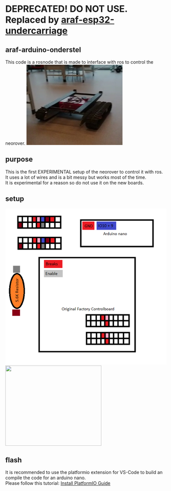 # DEPRECATED! DO NOT USE. Replaced by [araf-esp32-undercarriage](https://github.com/Autonomous-Argo-Systems/araf-esp32-undercarriage)
## araf-arduino-onderstel
This code is a rosnode that is made to interface with ros to control the neorover.
<img src="Neorover.jpg"  width="300" height="250">

## purpose
This is the first EXPERIMENTAL setup of the neorover to control it with ros. 
It uses a lot of wires and is a bit messy but works most of the time.\
It is experimental for a reason so do not use it on the new boards.

## setup
![Wire Diagram](Experimental-Wire-Diagram.png)
<img src="Experimental-Wire-Diagram.jpg"  width="300" height="250">

## flash
It is recommended to use the platformio extension for VS-Code to build an compile the code for an arduino nano.\
Please follow this tutorial: [Install PlatformIO Guide](https://platformio.org/install)
